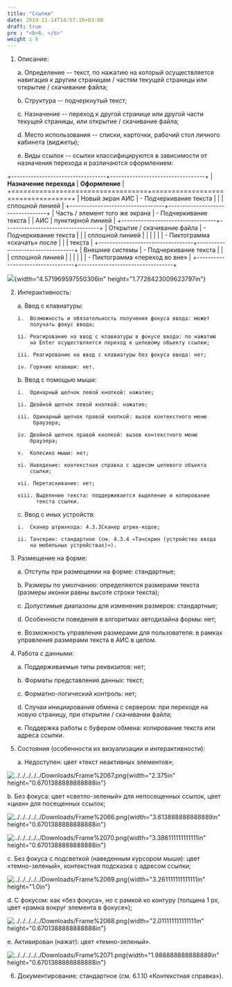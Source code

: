 ```yaml
---
title: "Ссылки"
date: 2019-11-14T14:57:16+03:00
draft: true
pre : "<b>8. </b>"
weight : 8
---
```



1.  Описание:

    a.  Определение -- текст, по нажатию на который осуществляется
        навигация к другим страницам / частям текущей страницы или
        открытие / скачивание файла;

    b.  Структура -- подчеркнутый текст;

    c.  Назначение -- переход к другой странице или другой части текущей
        страницы, или открытие / скачивание файла;

    d.  Место использования -- списки, карточки, рабочий стол личного
        кабинета (виджеты);

    e.  Виды ссылок -- ссылки классифицируются в зависимости от
        назначения перехода и различаются оформлением:

+----------------------------------+----------------------------------+
| **Назначение перехода**          | **Оформление**                   |
+==================================+==================================+
| Новый экран АИС                  | -   Подчеркивание текста         |
|                                  |     сплошной линией              |
+----------------------------------+----------------------------------+
| Часть / элемент того же экрана   | -   Подчеркивание текста         |
| АИС                              |     пунктирной линией            |
+----------------------------------+----------------------------------+
| Открытие / скачивание файла      | -   Подчеркивание текста         |
|                                  |     сплошной линией              |
|                                  |                                  |
|                                  | -   Пиктограмма «скачать» после  |
|                                  |     текста                       |
+----------------------------------+----------------------------------+
| Внешние системы                  | -   Подчеркивание текста         |
|                                  |     сплошной линией              |
|                                  |                                  |
|                                  | -   Пиктограмма «переход во вне» |
+----------------------------------+----------------------------------+

![](media/image42.tiff){width="4.571969597550306in"
height="1.7728423009623797in"}

2.  Интерактивность:

    a.  Ввод с клавиатуры:

        i.  Возможность и обязательность получения фокуса ввода: может
            получать фокус ввода;

        ii. Реагирование на ввод с клавиатуры в фокусе ввода: по нажатию
            на Enter осуществляется переход к целевому объекту ссылки;

        iii. Реагирование на ввод с клавиатуры без фокуса ввода: нет;

        iv. Горячие клавиши: нет.

    b.  Ввод с помощью мыши:

        i.  Одинарный щелчок левой кнопкой: нажатие;

        ii. Двойной щелчок левой кнопкой: нажатие;

        iii. Одинарный щелчок правой кнопкой: вызов контекстного меню
             браузера;

        iv. Двойной щелчок правой кнопкой: вызов контекстного меню
            браузера;

        v.  Колесико мыши: нет;

        vi. Наведение: контекстная справка с адресом целевого объекта
            ссылки;

        vii. Перетаскивание: нет;

        viii. Выделение текста: поддерживается выделение и копирование
              текста ссылки.

    c.  Ввод с иных устройств:

        i.  Сканер штрихкода: 4.3.3Сканер штрих-кодов;

        ii. Тачскрин: стандартное (см. 4.3.4 «Тачскрин (устройство ввода
            на мобильных устройствах)»).

3.  Размещение на форме:

    a.  Отступы при размещении на форме: стандартные;

    b.  Размеры по умолчанию: определяются размерами текста (размеры
        иконки равны высоте строки текста);

    c.  Допустимые диапазоны для изменения размеров: стандартные;

    d.  Особенности поведения в алгоритмах автодизайна формы: нет;

    e.  Возможность управления размерами для пользователя: в рамках
        управления размерами текста в АИС в целом.

4.  Работа с данными:

    a.  Поддерживаемые типы реквизитов: нет;

    b.  Форматы представления данных: текст;

    c.  Форматно-логический контроль: нет;

    d.  Случаи инициирования обмена с сервером: при переходе на новую
        страницу, при открытии / скачивании файла;

    e.  Поддержка работы с буфером обмена: копирование текста или адреса
        ссылки.

5.  Состояния (особенности их визуализации и интерактивности):

    a.  Недоступен: цвет «текст неактивных элементов»;

![../../../../../Downloads/Frame%2067.png](media/image43.png){width="2.375in"
height="0.6701388888888888in"}

b.  Без фокуса: цвет «светло-зеленый» для непосещенных ссылок, цвет
    «циан» для посещенных ссылок;

![../../../../../Downloads/Frame%2066.png](media/image44.png){width="3.613888888888889in"
height="0.6701388888888888in"}

![../../../../../Downloads/Frame%2070.png](media/image45.png){width="3.386111111111111in"
height="0.6701388888888888in"}

c.  Без фокуса с подсветкой (наведенным курсором мыши): цвет
    «темно-зеленый», контекстная подсказка с адресом ссылки;

![../../../../../Downloads/Frame%2069.png](media/image46.png){width="3.261111111111111in"
height="1.0in"}

d.  С фокусом: как «без фокуса», но с рамкой ко контуру (толщина 1 px,
    цвет «рамка вокруг элемента в фокусе»);

![../../../../../Downloads/Frame%2068.png](media/image47.png){width="2.011111111111111in"
height="0.6701388888888888in"}

e.  Активирован (нажат): цвет «темно-зеленый».

![../../../../../Downloads/Frame%2071.png](media/image48.png){width="1.988888888888889in"
height="0.6701388888888888in"}

6.  Документирование: стандартное (см. 6.1.10 «Контекстная справка»).